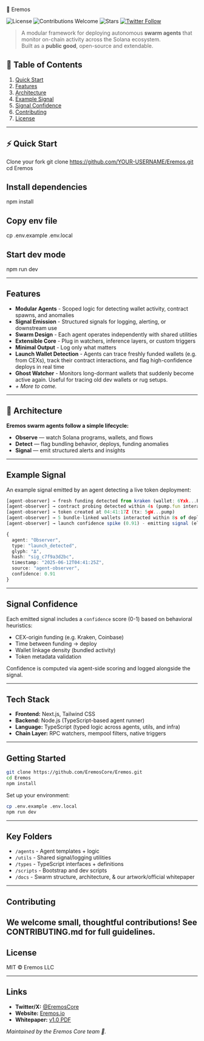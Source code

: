  🐝 Eremos

![License](https://img.shields.io/badge/license-MIT-blue.svg)
![Contributions Welcome](https://img.shields.io/badge/contributions-welcome-brightgreen.svg)
![Stars](https://img.shields.io/github/stars/EremosCore/Eremos?style=social)
[![Twitter Follow](https://img.shields.io/twitter/follow/EremosCore?style=social)](https://twitter.com/EremosCore)

> A modular framework for deploying autonomous **swarm agents** that monitor on-chain activity across the Solana ecosystem.  
> Built as a **public good**, open-source and extendable.

## 📑 Table of Contents
1. [Quick Start](#⚡-quick-start)
2. [Features](#features)
3. [Architecture](#Architecture)
4. [Example Signal](#Example-Signal)
5. [Signal Confidence](#Signal-Confidence)
6. [Contributing](#Contributing)
7. [License](#License)

---

## ⚡ Quick Start
Clone your fork
git clone https://github.com/YOUR-USERNAME/Eremos.git
cd Eremos

## Install dependencies
npm install

## Copy env file
cp .env.example .env.local

## Start dev mode
npm run dev


---

## Features

- **Modular Agents** - Scoped logic for detecting wallet activity, contract spawns, and anomalies  
- **Signal Emission** - Structured signals for logging, alerting, or downstream use  
- **Swarm Design** - Each agent operates independently with shared utilities  
- **Extensible Core** - Plug in watchers, inference layers, or custom triggers  
- **Minimal Output** - Log only what matters
- **Launch Wallet Detection** - Agents can trace freshly funded wallets (e.g. from CEXs), track their contract interactions, and flag high-confidence deploys in real time
- **Ghost Watcher** - Monitors long-dormant wallets that suddenly become active again. Useful for tracing old dev wallets or rug setups.
- *+ More to come.*

---
## 🧩 Architecture

**Eremos swarm agents follow a simple lifecycle:**
- **Observe** — watch Solana programs, wallets, and flows
- **Detect** — flag bundling behavior, deploys, funding anomalies
- **Signal** — emit structured alerts and insights
---

## Example Signal

An example signal emitted by an agent detecting a live token deployment:

```ts
[agent-observer] → fresh funding detected from kraken (wallet: 6Yxk...P2M8) at 04:41:12Z
[agent-observer] → contract probing detected within 4s (pump.fun interaction traced)
[agent-observer] → token created at 04:41:17Z (tx: 5gW...pump)
[agent-observer] → 5 bundle-linked wallets interacted within 8s of deploy
[agent-observer] → launch confidence spike (0.91) - emitting signal (elapsed: 13s)

{
  agent: "Observer",
  type: "launch_detected",
  glyph: "Δ",
  hash: "sig_c7f9a3d2bc",
  timestamp: "2025-06-12T04:41:25Z",
  source: "agent-observer",
  confidence: 0.91
}
```

---

## Signal Confidence

Each emitted signal includes a `confidence` score (0-1) based on behavioral heuristics:
- CEX-origin funding (e.g. Kraken, Coinbase)
- Time between funding → deploy
- Wallet linkage density (bundled activity)
- Token metadata validation

Confidence is computed via agent-side scoring and logged alongside the signal.

---

## Tech Stack

- **Frontend:** Next.js, Tailwind CSS
- **Backend:** Node.js (TypeScript-based agent runner)
- **Language:** TypeScript (typed logic across agents, utils, and infra)
- **Chain Layer:** RPC watchers, mempool filters, native triggers

---

## Getting Started

```bash
git clone https://github.com/EremosCore/Eremos.git
cd Eremos
npm install
```

Set up your environment:

```bash
cp .env.example .env.local
npm run dev
```

---

## Key Folders

- `/agents` - Agent templates + logic  
- `/utils` - Shared signal/logging utilities  
- `/types` - TypeScript interfaces + definitions  
- `/scripts` - Bootstrap and dev scripts  
- `/docs` - Swarm structure, architecture, & our artwork/official whitepaper

---

## Contributing

We welcome small, thoughtful contributions!
See CONTRIBUTING.md for full guidelines.
---

## License

MIT © Eremos LLC

---

## Links

- **Twitter/X:** [@EremosCore](https://x.com/EremosCore)
- **Website:** [Eremos.io](https://www.eremos.io/)
- **Whitepaper:** [v1.0 PDF](docs/whitepaper.pdf)

_Maintained by the Eremos Core team 💛._

